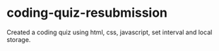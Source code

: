 # coding-quiz-resubmission
Created a coding quiz using html, css, javascript, set interval and local storage.
